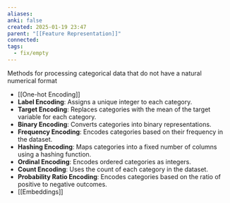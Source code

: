 ```yaml
---
aliases: 
anki: false
created: 2025-01-19 23:47
parent: "[[Feature Representation]]"
connected: 
tags:
  - fix/empty
---
```

Methods for processing categorical data that do not have a natural numerical format
- [[One-hot Encoding]]
- **Label Encoding**: Assigns a unique integer to each category.
- **Target Encoding**: Replaces categories with the mean of the target variable for each category.
- **Binary Encoding**: Converts categories into binary representations.
- **Frequency Encoding**: Encodes categories based on their frequency in the dataset.
- **Hashing Encoding**: Maps categories into a fixed number of columns using a hashing function.
- **Ordinal Encoding**: Encodes ordered categories as integers.
- **Count Encoding**: Uses the count of each category in the dataset.
- **Probability Ratio Encoding**: Encodes categories based on the ratio of positive to negative outcomes.
- [[Embeddings]]